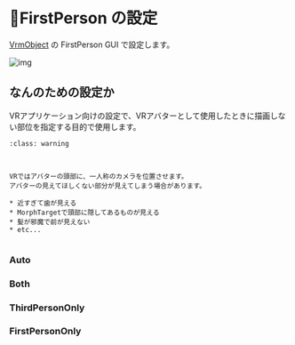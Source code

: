 # 🚧FirstPerson の設定

[VrmObject](/univrm1/vrm1_tutorial/vrm_object) の FirstPerson GUI で設定します。

![img](/images/vrm10/tutorial/vrm_firstperson_settings.jpg)

## なんのための設定か

VRアプリケーション向けの設定で、VRアバターとして使用したときに描画しない部位を指定する目的で使用します。

```{admonition} VRで見えてほしくない部分
:class: warning



VRではアバターの頭部に、一人称のカメラを位置させます。
アバターの見えてほしくない部分が見えてしまう場合があります。

* 近すぎて歯が見える
* MorphTargetで頭部に隠してあるものが見える
* 髪が邪魔で前が見えない
* etc...


```


### Auto

### Both

### ThirdPersonOnly

### FirstPersonOnly
